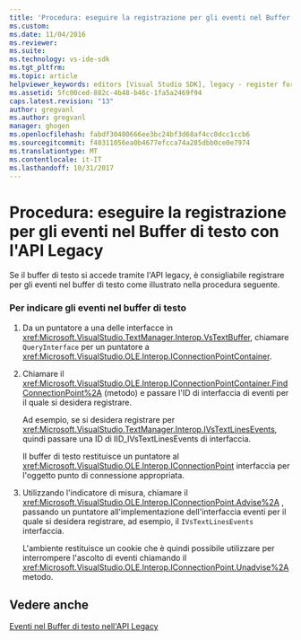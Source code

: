 ```yaml
---
title: 'Procedura: eseguire la registrazione per gli eventi nel Buffer di testo con l''API Legacy | Documenti Microsoft'
ms.custom: 
ms.date: 11/04/2016
ms.reviewer: 
ms.suite: 
ms.technology: vs-ide-sdk
ms.tgt_pltfrm: 
ms.topic: article
helpviewer_keywords: editors [Visual Studio SDK], legacy - register for text buffer events
ms.assetid: 5fc00ced-882c-4b48-b46c-1fa5a2469f94
caps.latest.revision: "13"
author: gregvanl
ms.author: gregvanl
manager: ghogen
ms.openlocfilehash: fabdf30480666ee3bc24bf3d68af4cc0dcc1ccb6
ms.sourcegitcommit: f40311056ea0b4677efcca74a285dbb0ce0e7974
ms.translationtype: MT
ms.contentlocale: it-IT
ms.lasthandoff: 10/31/2017
---
```

# <a name="how-to-register-for-text-buffer-events-with-the-legacy-api"></a>Procedura: eseguire la registrazione per gli eventi nel Buffer di testo con l'API Legacy
Se il buffer di testo si accede tramite l'API legacy, è consigliabile registrare per gli eventi nel buffer di testo come illustrato nella procedura seguente.  
  
### <a name="to-advise-text-buffer-events"></a>Per indicare gli eventi nel buffer di testo  
  
1.  Da un puntatore a una delle interfacce in <xref:Microsoft.VisualStudio.TextManager.Interop.VsTextBuffer>, chiamare `QueryInterface` per un puntatore a <xref:Microsoft.VisualStudio.OLE.Interop.IConnectionPointContainer>.  
  
2.  Chiamare il <xref:Microsoft.VisualStudio.OLE.Interop.IConnectionPointContainer.FindConnectionPoint%2A> (metodo) e passare l'ID di interfaccia di eventi per il quale si desidera registrare.  
  
     Ad esempio, se si desidera registrare per <xref:Microsoft.VisualStudio.TextManager.Interop.IVsTextLinesEvents>, quindi passare una ID di IID_IVsTextLinesEvents di interfaccia.  
  
     Il buffer di testo restituisce un puntatore al <xref:Microsoft.VisualStudio.OLE.Interop.IConnectionPoint> interfaccia per l'oggetto punto di connessione appropriata.  
  
3.  Utilizzando l'indicatore di misura, chiamare il <xref:Microsoft.VisualStudio.OLE.Interop.IConnectionPoint.Advise%2A> , passando un puntatore all'implementazione dell'interfaccia eventi per il quale si desidera registrare, ad esempio, il `IVsTextLinesEvents` interfaccia.  
  
     L'ambiente restituisce un cookie che è quindi possibile utilizzare per interrompere l'ascolto di eventi chiamando il <xref:Microsoft.VisualStudio.OLE.Interop.IConnectionPoint.Unadvise%2A> metodo.  
  
## <a name="see-also"></a>Vedere anche  
 [Eventi nel Buffer di testo nell'API Legacy](../extensibility/text-buffer-events-in-the-legacy-api.md)
